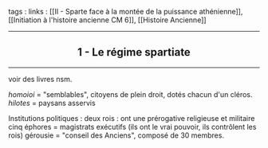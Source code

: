 tags : 
links : [[II - Sparte face à la montée de la puissance athénienne]], [[Initiation à l'histoire ancienne CM 6]], [[Histoire Ancienne]]

****

<h2 style="text-align: center;"> 1 - Le régime spartiate </h2>

****

voir des livres nsm.

*homoioi* = "semblables", citoyens de plein droit, dotés chacun d'un cléros. 
*hilotes* = paysans asservis 

Institutions politiques : 
deux rois : ont une prérogative religieuse et militaire
cinq éphores = magistrats exécutifs (ils ont le vrai pouvoir, ils contrôlent les rois)
gérousie = "conseil des Anciens", composé de 30 membres.